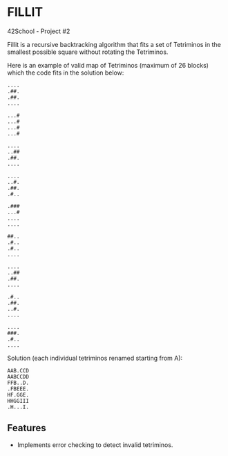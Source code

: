 FILLIT
========
42School - Project #2

Fillit is a recursive backtracking algorithm that fits a set of Tetriminos in the smallest possible square without rotating the Tetriminos.

Here is an example of valid map of Tetriminos (maximum of 26 blocks) which the code fits in the solution below:

```
....
.##.
.##.
....

...#
...#
...#
...#

....
..##
.##.
....

....
..#.
.##.
.#..

.###
...#
....
....

##..
.#..
.#..
....

....
..##
.##.
....

.#..
.##.
..#.
....

....
###.
.#..
....
```

Solution (each individual tetriminos renamed starting from A):
```
AAB.CCD
AABCCDD
FFB..D.
.FBEEE.
HF.GGE.
HHGGIII
.H...I.
```

Features
--------
- Implements error checking to detect invalid tetriminos. 

